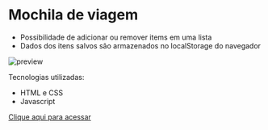 # Mochila de viagem

- Possibilidade de adicionar ou remover items em uma lista
- Dados dos itens salvos são armazenados no localStorage do navegador

![preview](https://github.com/P-lyp/alura-mochilaviagem/assets/117242122/d02b3a66-5eb1-42b6-a050-453c360e2a0d)

Tecnologias utilizadas:
- HTML e CSS
- Javascript

<a href="https://p-lyp.github.io/alura-mochilaviagem/">Clique aqui para acessar</a>


